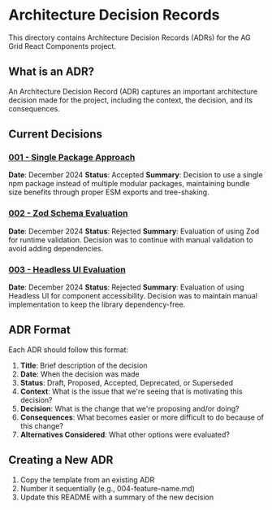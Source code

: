 # Architecture Decision Records

This directory contains Architecture Decision Records (ADRs) for the AG Grid React Components project.

## What is an ADR?

An Architecture Decision Record (ADR) captures an important architecture decision made for the project, including the context, the decision, and its consequences.

## Current Decisions

### [001 - Single Package Approach](./001-single-package-approach.md)

**Date**: December 2024
**Status**: Accepted
**Summary**: Decision to use a single npm package instead of multiple modular packages, maintaining bundle size benefits through proper ESM exports and tree-shaking.

### [002 - Zod Schema Evaluation](./002-zod-evaluation.md)

**Date**: December 2024
**Status**: Rejected
**Summary**: Evaluation of using Zod for runtime validation. Decision was to continue with manual validation to avoid adding dependencies.

### [003 - Headless UI Evaluation](./003-headless-ui-evaluation.md)

**Date**: December 2024
**Status**: Rejected
**Summary**: Evaluation of using Headless UI for component accessibility. Decision was to maintain manual implementation to keep the library dependency-free.

## ADR Format

Each ADR should follow this format:

1. **Title**: Brief description of the decision
2. **Date**: When the decision was made
3. **Status**: Draft, Proposed, Accepted, Deprecated, or Superseded
4. **Context**: What is the issue that we're seeing that is motivating this decision?
5. **Decision**: What is the change that we're proposing and/or doing?
6. **Consequences**: What becomes easier or more difficult to do because of this change?
7. **Alternatives Considered**: What other options were evaluated?

## Creating a New ADR

1. Copy the template from an existing ADR
2. Number it sequentially (e.g., 004-feature-name.md)
3. Update this README with a summary of the new decision
